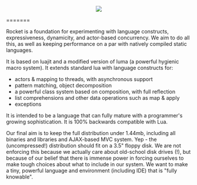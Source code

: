<p align="center">
  <img src="https://raw.github.com/andrewmcv/raccoon/master/docs/images/rocket-logo.png" />
</p>
=======

Rocket is a foundation for experimenting with language constructs, expressiveness, dynamicity, and actor-based concurrency. We aim to do all this, as well as keeping performance on a par with natively compiled static languages.

It is based on luajit and a modified version of luma (a powerful hygienic macro system). It extends standard lua with language constructs for:

- actors & mapping to threads, with asynchronous support
- pattern matching, object decomposition
- a powerful class system based on composition, with full reflection
- list comprehensions and other data operations such as map & apply
- exceptions

It is intended to be a language that can fully mature with a programmer's growing sophistication. It is 100% backwards compatible with Lua.

Our final aim is to keep the full distribution under 1.44mb, including all binaries and libraries and AJAX-based MVC system. Yep - the (uncompressed!) distribution should fit on a 3.5" floppy disk. We are not enforcing this because we actually care about old-school disk drives (!), but because of our belief that there is immense power in forcing ourselves to make tough choices about what to include in our system. We want to make a tiny, powerful language and environment (including IDE) that is "fully knowable".







